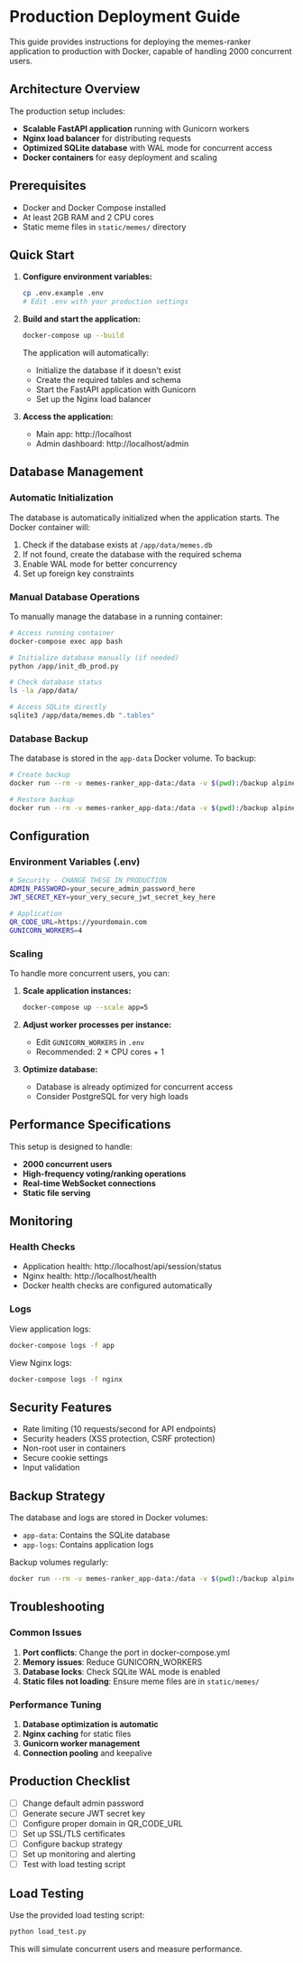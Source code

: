 # Production Deployment Guide

This guide provides instructions for deploying the memes-ranker application to production with Docker, capable of handling 2000 concurrent users.

## Architecture Overview

The production setup includes:

- **Scalable FastAPI application** running with Gunicorn workers
- **Nginx load balancer** for distributing requests
- **Optimized SQLite database** with WAL mode for concurrent access
- **Docker containers** for easy deployment and scaling

## Prerequisites

- Docker and Docker Compose installed
- At least 2GB RAM and 2 CPU cores
- Static meme files in `static/memes/` directory

## Quick Start

1. **Configure environment variables:**

   ```bash
   cp .env.example .env
   # Edit .env with your production settings
   ```

1. **Build and start the application:**

   ```bash
   docker-compose up --build
   ```

   The application will automatically:

   - Initialize the database if it doesn't exist
   - Create the required tables and schema
   - Start the FastAPI application with Gunicorn
   - Set up the Nginx load balancer

1. **Access the application:**

   - Main app: http://localhost
   - Admin dashboard: http://localhost/admin

## Database Management

### Automatic Initialization

The database is automatically initialized when the application starts. The Docker container will:

1. Check if the database exists at `/app/data/memes.db`
1. If not found, create the database with the required schema
1. Enable WAL mode for better concurrency
1. Set up foreign key constraints

### Manual Database Operations

To manually manage the database in a running container:

```bash
# Access running container
docker-compose exec app bash

# Initialize database manually (if needed)
python /app/init_db_prod.py

# Check database status
ls -la /app/data/

# Access SQLite directly
sqlite3 /app/data/memes.db ".tables"
```

### Database Backup

The database is stored in the `app-data` Docker volume. To backup:

```bash
# Create backup
docker run --rm -v memes-ranker_app-data:/data -v $(pwd):/backup alpine tar czf /backup/db-backup-$(date +%Y%m%d).tar.gz /data

# Restore backup
docker run --rm -v memes-ranker_app-data:/data -v $(pwd):/backup alpine tar xzf /backup/db-backup-YYYYMMDD.tar.gz -C /
```

## Configuration

### Environment Variables (.env)

```bash
# Security - CHANGE THESE IN PRODUCTION
ADMIN_PASSWORD=your_secure_admin_password_here
JWT_SECRET_KEY=your_very_secure_jwt_secret_key_here

# Application
QR_CODE_URL=https://yourdomain.com
GUNICORN_WORKERS=4
```

### Scaling

To handle more concurrent users, you can:

1. **Scale application instances:**

   ```bash
   docker-compose up --scale app=5
   ```

1. **Adjust worker processes per instance:**

   - Edit `GUNICORN_WORKERS` in `.env`
   - Recommended: 2 × CPU cores + 1

1. **Optimize database:**

   - Database is already optimized for concurrent access
   - Consider PostgreSQL for very high loads

## Performance Specifications

This setup is designed to handle:

- **2000 concurrent users**
- **High-frequency voting/ranking operations**
- **Real-time WebSocket connections**
- **Static file serving**

## Monitoring

### Health Checks

- Application health: http://localhost/api/session/status
- Nginx health: http://localhost/health
- Docker health checks are configured automatically

### Logs

View application logs:

```bash
docker-compose logs -f app
```

View Nginx logs:

```bash
docker-compose logs -f nginx
```

## Security Features

- Rate limiting (10 requests/second for API endpoints)
- Security headers (XSS protection, CSRF protection)
- Non-root user in containers
- Secure cookie settings
- Input validation

## Backup Strategy

The database and logs are stored in Docker volumes:

- `app-data`: Contains the SQLite database
- `app-logs`: Contains application logs

Backup volumes regularly:

```bash
docker run --rm -v memes-ranker_app-data:/data -v $(pwd):/backup alpine tar czf /backup/db-backup.tar.gz /data
```

## Troubleshooting

### Common Issues

1. **Port conflicts**: Change the port in docker-compose.yml
1. **Memory issues**: Reduce GUNICORN_WORKERS
1. **Database locks**: Check SQLite WAL mode is enabled
1. **Static files not loading**: Ensure meme files are in `static/memes/`

### Performance Tuning

1. **Database optimization is automatic**
1. **Nginx caching** for static files
1. **Gunicorn worker management**
1. **Connection pooling** and keepalive

## Production Checklist

- [ ] Change default admin password
- [ ] Generate secure JWT secret key
- [ ] Configure proper domain in QR_CODE_URL
- [ ] Set up SSL/TLS certificates
- [ ] Configure backup strategy
- [ ] Set up monitoring and alerting
- [ ] Test with load testing script

## Load Testing

Use the provided load testing script:

```bash
python load_test.py
```

This will simulate concurrent users and measure performance.
